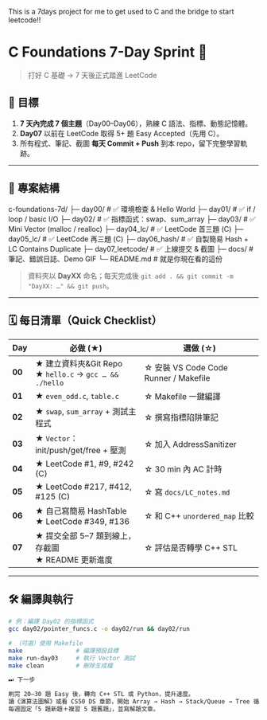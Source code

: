 This is a 7days project for me to get used to C and the bridge to start leetcode!!

# C Foundations 7-Day Sprint 🚀  
> 打好 C 基礎 → 7 天後正式踏進 LeetCode

## 🥅 目標
1. **7 天內完成 7 個主題**（Day00–Day06），熟練 C 語法、指標、動態記憶體。  
2. **Day07** 以前在 LeetCode 取得 5+ 題 Easy Accepted（先用 C）。  
3. 所有程式、筆記、截圖 **每天 Commit + Push** 到本 repo，留下完整學習軌跡。

---

## 📁 專案結構
c-foundations-7d/
├─ day00/ # ✅ 環境檢查 & Hello World
├─ day01/ # ✅ if / loop / basic I/O
├─ day02/ # ✅ 指標函式：swap、sum_array
├─ day03/ # ✅ Mini Vector (malloc / realloc)
├─ day04_lc/ # ✅ LeetCode 首三題 (C)
├─ day05_lc/ # ✅ LeetCode 再三題 (C)
├─ day06_hash/ # ✅ 自製簡易 Hash + LC Contains Duplicate
├─ day07_leetcode/ # ✅ 上線提交 & 截圖
├─ docs/ # 筆記、錯誤日誌、Demo GIF
└─ README.md # 就是你現在看的這份


> 資料夾以 **DayXX** 命名；每天完成後 `git add . && git commit -m "DayXX: …" && git push`。

---

## 🗓 每日清單（Quick Checklist）

| Day | 必做 (★) | 選做 (☆) |
|-----|----------|----------|
| **00** | ★ 建立資料夾&Git Repo<br>★ `hello.c` → `gcc … && ./hello` | ☆ 安裝 VS Code Code Runner / Makefile |
| **01** | ★ `even_odd.c`, `table.c` | ☆ Makefile 一鍵編譯 |
| **02** | ★ `swap`, `sum_array` + 測試主程式 | ☆ 撰寫指標陷阱筆記 |
| **03** | ★ `Vector`：init/push/get/free + 壓測 | ☆ 加入 AddressSanitizer |
| **04** | ★ LeetCode #1, #9, #242 (C) | ☆ 30 min 內 AC 計時 |
| **05** | ★ LeetCode #217, #412, #125 (C) | ☆ 寫 `docs/LC_notes.md` |
| **06** | ★ 自己寫簡易 HashTable<br>★ LeetCode #349, #136 | ☆ 和 C++ `unordered_map` 比較 |
| **07** | ★ 提交全部 5–7 題到線上，存截圖<br>★ README 更新進度 | ☆ 評估是否轉學 C++ STL |

---

## 🛠️ 編譯與執行
```bash
# 例：編譯 Day02 的指標函式
gcc day02/pointer_funcs.c -o day02/run && day02/run

# （可選）使用 Makefile
make               # 編譯預設目標
make run-day03     # 執行 Vector 測試
make clean         # 刪除生成檔

⏭ 下一步

刷完 20–30 題 Easy 後，轉向 C++ STL 或 Python，提升速度。
讀《演算法圖解》或看 CS50 DS 章節，開始 Array → Hash → Stack/Queue → Tree 循環。
每週固定「5 題新題＋複習 5 題舊題」，並寫解題文章。
